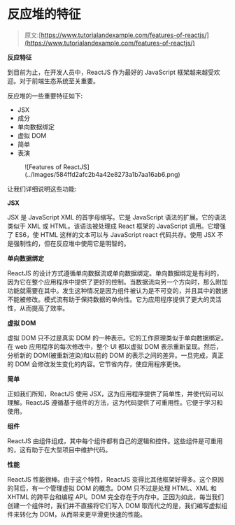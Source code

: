# 反应堆的特征

> 原文:[https://www.tutorialandexample.com/features-of-reactjs/](https://www.tutorialandexample.com/features-of-reactjs/)

**反应特征**

到目前为止，在开发人员中，ReactJS 作为最好的 JavaScript 框架越来越受欢迎。对于前端生态系统至关重要。

反应堆的一些重要特征如下:

*   JSX
*   成分
*   单向数据绑定
*   虚拟 DOM
*   简单
*   表演

<figure class="aligncenter">![Features of ReactJS](../Images/584ffd2afc2b4a42e8273a1b7aa16ab6.png)</figure>

让我们详细说明这些功能:

**JSX**

JSX 是 JavaScript XML 的首字母缩写。它是 JavaScript 语法的扩展。它的语法类似于 XML 或 HTML。该语法被处理成 React 框架的 JavaScript 调用。它增强了 ES6，使 HTML 这样的文本可以与 JavaScript react 代码共存。使用 JSX 不是强制性的，但在反应堆中使用它是明智的。

**单向数据绑定**

ReactJS 的设计方式遵循单向数据流或单向数据绑定。单向数据绑定是有利的，因为它在整个应用程序中提供了更好的控制。当数据流向另一个方向时，那么附加功能就需要在其中。发生这种情况是因为组件被认为是不可变的，并且其中的数据不能被修改。模式流有助于保持数据的单向性。它为应用程序提供了更大的灵活性，从而提高了效率。

**虚拟 DOM**

虚拟 DOM 只不过是真实 DOM 的一种表示。它的工作原理类似于单向数据绑定。在 web 应用程序的每次修改中，整个 UI 都以虚拟 DOM 表示重新呈现。然后，分析新的 DOM(被重新渲染)和以前的 DOM 的表示之间的差异。一旦完成，真正的 DOM 会修改发生变化的内容。它节省内存，使应用程序更快。

**简单**

正如我们所知，ReactJS 使用 JSX，这为应用程序提供了简单性，并使代码可以理解。ReactJS 遵循基于组件的方法，这为代码提供了可重用性。它便于学习和使用。

**组件**

ReactJS 由组件组成，其中每个组件都有自己的逻辑和控件。这些组件是可重用的，这有助于在大型项目中维护代码。

**性能**

ReactJS 性能很棒。由于这个特性，ReactJS 变得比其他框架好得多。这个原因的背后，有一个管理虚拟 DOM 的概念。DOM 只不过是处理 HTML、XML 和 XHTML 的跨平台和编程 API。DOM 完全存在于内存中。正因为如此，每当我们创建一个组件时，我们并不直接将它们写入 DOM 取而代之的是，我们编写虚拟组件来转化为 DOM，从而带来更平滑更快速的性能。